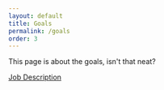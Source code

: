 ```yaml
---
layout: default
title: Goals
permalink: /goals
order: 3
---
```


This page is about the goals, isn't that neat?

[Job Description](job-description)
